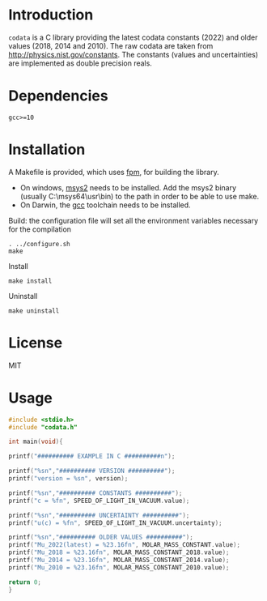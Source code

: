 
# Introduction

`codata` is a C library providing the latest codata constants (2022) and
older values (2018, 2014 and 2010).
The raw codata are taken from http://physics.nist.gov/constants.
The constants (values and uncertainties) are implemented as double precision reals.


# Dependencies

```
gcc>=10
```


# Installation

A Makefile is provided, which uses [fpm](https://fpm.fortran-lang.org), for building the library.

* On windows, [msys2](https://www.msys2.org) needs to be installed.
Add the msys2 binary (usually C:\msys64\usr\bin) to the path in order to be able to use make.
* On Darwin, the [gcc](https://formulae.brew.sh/formula/gcc) toolchain needs to be installed.

Build: the configuration file will set all the environment variables necessary for the compilation

```
. ../configure.sh
make
```


Install

```
make install
```

Uninstall

```
make uninstall
```



# License

MIT


# Usage


```C
#include <stdio.h>
#include "codata.h"

int main(void){

printf("########## EXAMPLE IN C ##########n");

printf("%sn","########## VERSION ##########");
printf("version = %sn", version);

printf("%sn","########## CONSTANTS ##########");
printf("c = %fn", SPEED_OF_LIGHT_IN_VACUUM.value);

printf("%sn","########## UNCERTAINTY ##########");
printf("u(c) = %fn", SPEED_OF_LIGHT_IN_VACUUM.uncertainty);

printf("%sn","########## OLDER VALUES ##########");
printf("Mu_2022(latest) = %23.16fn", MOLAR_MASS_CONSTANT.value);
printf("Mu_2018 = %23.16fn", MOLAR_MASS_CONSTANT_2018.value);
printf("Mu_2014 = %23.16fn", MOLAR_MASS_CONSTANT_2014.value);
printf("Mu_2010 = %23.16fn", MOLAR_MASS_CONSTANT_2010.value);

return 0;
}
```
